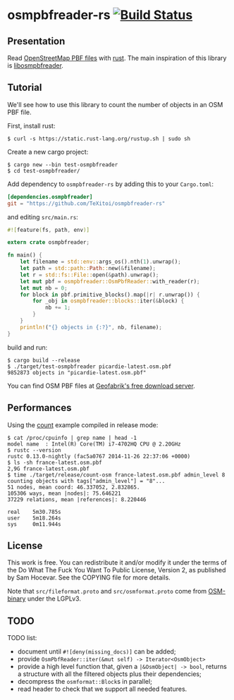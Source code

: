 # osmpbfreader-rs [![Build Status](https://travis-ci.org/TeXitoi/osmpbfreader-rs.svg?branch=master)](https://travis-ci.org/TeXitoi/osmpbfreader-rs)

## Presentation

Read [OpenStreetMap PBF
files](http://wiki.openstreetmap.org/wiki/PBF_Format) with
[rust](http://www.rust-lang.org).  The main inspiration of this
library is
[libosmpbfreader](https://github.com/CanalTP/libosmpbfreader).

## Tutorial

We'll see how to use this library to count the number of objects in an
OSM PBF file.

First, install rust:
```
$ curl -s https://static.rust-lang.org/rustup.sh | sudo sh
```

Create a new cargo project:
```
$ cargo new --bin test-osmpbfreader
$ cd test-osmpbfreader/
```

Add dependency to `osmpbfreader-rs` by adding this to your `Cargo.toml`:
```toml
[dependencies.osmpbfreader]
git = "https://github.com/TeXitoi/osmpbfreader-rs"
```
and editing `src/main.rs`:
```rust
#![feature(fs, path, env)]

extern crate osmpbfreader;

fn main() {
    let filename = std::env::args_os().nth(1).unwrap();
    let path = std::path::Path::new(&filename);
    let r = std::fs::File::open(&path).unwrap();
    let mut pbf = osmpbfreader::OsmPbfReader::with_reader(r);
    let mut nb = 0;
    for block in pbf.primitive_blocks().map(|r| r.unwrap()) {
        for _obj in osmpbfreader::blocks::iter(&block) {
            nb += 1;
        }
    }
    println!("{} objects in {:?}", nb, filename);
}
```
build and run:
```
$ cargo build --release
$ ./target/test-osmpbfreader picardie-latest.osm.pbf
9852873 objects in "picardie-latest.osm.pbf"
```

You can find OSM PBF files at [Geofabrik's free download server](http://download.geofabrik.de/).

## Performances

Using the [count](examples/count.rs) example compiled in release mode:
```
$ cat /proc/cpuinfo | grep name | head -1
model name	: Intel(R) Core(TM) i7-4702HQ CPU @ 2.20GHz
$ rustc --version
rustc 0.13.0-nightly (fac5a0767 2014-11-26 22:37:06 +0000)
$ ls -sh france-latest.osm.pbf
2,9G france-latest.osm.pbf
$ time ./target/release/count-osm france-latest.osm.pbf admin_level 8
counting objects with tags["admin_level"] = "8"...
51 nodes, mean coord: 46.337052, 2.832865.
105306 ways, mean |nodes|: 75.646221
37229 relations, mean |references|: 8.220446

real	5m30.785s
user	5m18.264s
sys 	0m11.944s
```

## License

This work is free. You can redistribute it and/or modify it under the
terms of the Do What The Fuck You Want To Public License, Version 2,
as published by Sam Hocevar. See the COPYING file for more details.

Note that `src/fileformat.proto` and `src/osmformat.proto` come from
[OSM-binary](https://github.com/scrosby/OSM-binary) under the LGPLv3.

## TODO

TODO list:
 - document until `#![deny(missing_docs)]` can be added;
 - provide `OsmPbfReader::iter(&mut self) -> Iterator<OsmObject>`
 - provide a high level function that, given a
   `|&OsmObject| -> bool`, returns a structure with all the
   filtered objects plus their dependencies;
 - decompress the `osmformat::Block`s in parallel;
 - read header to check that we support all needed features.
